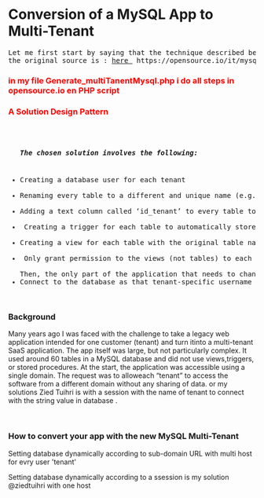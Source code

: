# Conversion of a MySQL App to Multi-Tenant
<pre>
Let me first start by saying that the technique described below was not invented by me.
the original source is : <a href="https://opensource.io/it/mysql-multi-tenant/" target="_blank">here </a> https://opensource.io/it/mysql-multi-tenant/ 
</pre>
<h3 style="color : red;">in my file Generate_multiTanentMysql.php i do all steps in opensource.io en PHP script</h3>

<h3 style="color : red;"> A Solution Design Pattern </h3>
<pre>
<ul>
<h5>The chosen solution involves the following:</h5>
<li>Creating a database user for each tenant </li>
<li>Renaming every table to a different and unique name (e.g. using a prefix ‘someprefix_’) </li>
<li>Adding a text column called ‘id_tenant’ to every table to store the name of the tenant the row belongs to </li>
<li> Creating a trigger for each table to automatically store the current database username to the id_tenant column before inserting a new row</li>
<li>Creating a view for each table with the original table name with all the columns except id_tenant. The view will only return rows where (id_tenant = current_database_username) </li>
<li> Only grant permission to the views (not tables) to each tenant’s database user</li>
Then, the only part of the application that needs to change is the database connection logic. When someone connects to the SaaS, the application would need to:
<li>Connect to the database as that tenant-specific username</li>
</ul></pre>
<h3>Background</h3>
<p>
Many years ago I was faced with the challenge to take a legacy web application intended for one 
customer (tenant) and turn itinto a multi-tenant SaaS application. 
The app itself was large, but not particularly complex. It used around 60 tables
in a MySQL database and did not use views,triggers, or stored procedures. 
At the start, the application was accessible using a single domain.
The request was to alloweach “tenant” to access the software from a different domain without any 
sharing of data.
or my solutions Zied Tuihri is with a session with the name of tenant to connect with the 
string value in database .</h4>
</p>
<br>
<h3>How to convert your app with the new MySQL Multi-Tenant</h3>
<p>
 Setting database dynamically according to sub-domain URL with multi host for evry user 'tenant'</p>
 <p>Setting database dynamically according to a ssession is my solution @ziedtuihri with one host 
  
 </p>
